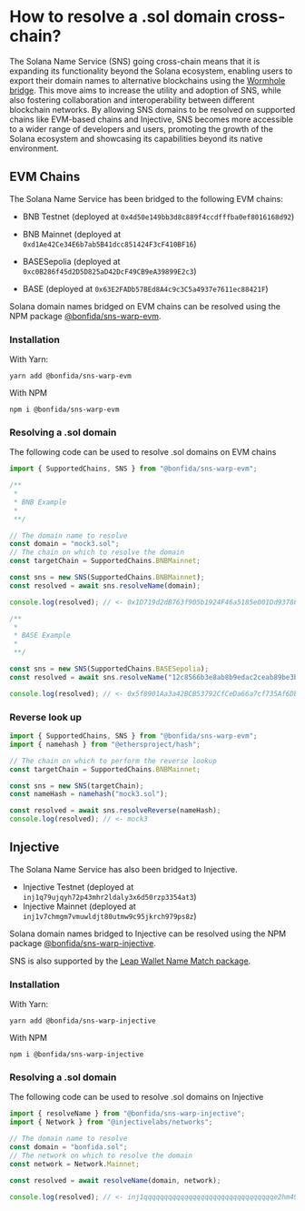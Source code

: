 # How to resolve a .sol domain cross-chain?

The Solana Name Service (SNS) going cross-chain means that it is expanding its functionality beyond the Solana ecosystem, enabling users to export their domain names to alternative blockchains using the [Wormhole bridge](https://wormhole.com/). This move aims to increase the utility and adoption of SNS, while also fostering collaboration and interoperability between different blockchain networks. By allowing SNS domains to be resolved on supported chains like EVM-based chains and Injective, SNS becomes more accessible to a wider range of developers and users, promoting the growth of the Solana ecosystem and showcasing its capabilities beyond its native environment.

## EVM Chains

The Solana Name Service has been bridged to the following EVM chains:

- BNB Testnet (deployed at `0x4d50e149bb3d8c889f4ccdfffba0ef8016168d92`)
- BNB Mainnet (deployed at `0xd1Ae42Ce34E6b7ab5B41dcc851424F3cF410BF16`)

- BASESepolia (deployed at `0xc0B286f45d2D5D825aD42DcF49CB9eA39899E2c3`)
- BASE (deployed at `0x63E2FADb57BEd8A4c9c3C5a4937e7611ec88421F`)

Solana domain names bridged on EVM chains can be resolved using the NPM package [@bonfida/sns-warp-evm](https://www.npmjs.com/package/@bonfida/sns-warp-evm).

### Installation

With Yarn:

```
yarn add @bonfida/sns-warp-evm
```

With NPM

```
npm i @bonfida/sns-warp-evm
```

### Resolving a .sol domain

The following code can be used to resolve .sol domains on EVM chains

```js
import { SupportedChains, SNS } from "@bonfida/sns-warp-evm";

/**
 *
 * BNB Example
 *
 **/

// The domain name to resolve
const domain = "mock3.sol";
// The chain on which to resolve the domain
const targetChain = SupportedChains.BNBMainnet;

const sns = new SNS(SupportedChains.BNBMainnet);
const resolved = await sns.resolveName(domain);

console.log(resolved); // <- 0x1D719d2dB763f905b1924F46a5185e001Dd93786

/**
 *
 * BASE Example
 *
 **/

const sns = new SNS(SupportedChains.BASESepolia);
const resolved = await sns.resolveName("12c8566b3e8ab8b9edac2ceab89be3bd.sol");

console.log(resolved); // <- 0x5f8901Aa3a42BCB53792CfCeDa66a7cf735Af6Db
```

### Reverse look up

```js
import { SupportedChains, SNS } from "@bonfida/sns-warp-evm";
import { namehash } from "@ethersproject/hash";

// The chain on which to perform the reverse lookup
const targetChain = SupportedChains.BNBMainnet;

const sns = new SNS(targetChain);
const nameHash = namehash("mock3.sol");

const resolved = await sns.resolveReverse(nameHash);
console.log(resolved); // <- mock3
```

## Injective

The Solana Name Service has also been bridged to Injective.

- Injective Testnet (deployed at `inj1q79ujqyh72p43mhr2ldaly3x6d50rzp3354at3`)
- Injective Mainnet (deployed at `inj1v7chmgm7vmuwldjt80utmw9c95jkrch979ps8z`)

Solana domain names bridged to Injective can be resolved using the NPM package [@bonfida/sns-warp-injective](https://www.npmjs.com/package/@bonfida/sns-warp-injective).

SNS is also supported by the [Leap Wallet Name Match package](https://github.com/leapwallet/name-matcha).

### Installation

With Yarn:

```
yarn add @bonfida/sns-warp-injective
```

With NPM

```
npm i @bonfida/sns-warp-injective
```

### Resolving a .sol domain

The following code can be used to resolve .sol domains on Injective

```js
import { resolveName } from "@bonfida/sns-warp-injective";
import { Network } from "@injectivelabs/networks";

// The domain name to resolve
const domain = "bonfida.sol";
// The network on which to resolve the domain
const network = Network.Mainnet;

const resolved = await resolveName(domain, network);

console.log(resolved); // <- inj1qqqqqqqqqqqqqqqqqqqqqqqqqqqqqqqqe2hm49
```
